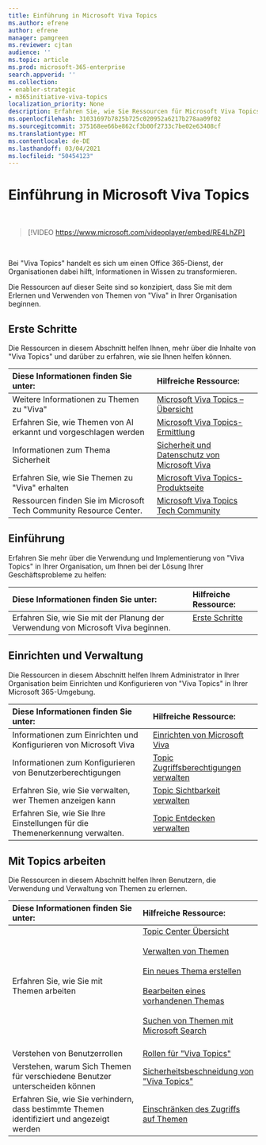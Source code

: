 ```yaml
---
title: Einführung in Microsoft Viva Topics
ms.author: efrene
author: efrene
manager: pamgreen
ms.reviewer: cjtan
audience: ''
ms.topic: article
ms.prod: microsoft-365-enterprise
search.appverid: ''
ms.collection:
- enabler-strategic
- m365initiative-viva-topics
localization_priority: None
description: Erfahren Sie, wie Sie Ressourcen für Microsoft Viva Topics finden.
ms.openlocfilehash: 31031697b7825b725c020952a6217b278aa09f02
ms.sourcegitcommit: 375168ee66be862cf3b00f2733c7be02e63408cf
ms.translationtype: MT
ms.contentlocale: de-DE
ms.lasthandoff: 03/04/2021
ms.locfileid: "50454123"
---
```

# <a name="introduction-to-microsoft-viva-topics"></a>Einführung in Microsoft Viva Topics

</br>

> [!VIDEO https://www.microsoft.com/videoplayer/embed/RE4LhZP]  

</br>


Bei "Viva Topics" handelt es sich um einen Office 365-Dienst, der Organisationen dabei hilft, Informationen in Wissen zu transformieren.

Die Ressourcen auf dieser Seite sind so konzipiert, dass Sie mit dem Erlernen und Verwenden von Themen von "Viva" in Ihrer Organisation beginnen.

## <a name="get-started"></a>Erste Schritte

Die Ressourcen in diesem Abschnitt helfen Ihnen, mehr über die Inhalte von "Viva Topics" und darüber zu erfahren, wie sie Ihnen helfen können.

| Diese Informationen finden Sie unter: | Hilfreiche Ressource: |
|:-----|:-----|
|Weitere Informationen zu Themen zu "Viva"|[Microsoft Viva Topics – Übersicht](topic-experiences-overview.md)|
|Erfahren Sie, wie Themen von AI erkannt und vorgeschlagen werden|[Microsoft Viva Topics-Ermittlung](topic-experiences-discovery.md)|
|Informationen zum Thema Sicherheit|[Sicherheit und Datenschutz von Microsoft Viva](topic-experiences-security-privacy.md)|
|Erfahren Sie, wie Sie Themen zu "Viva" erhalten|[Microsoft Viva Topics-Produktseite](https://www.microsoft.com/microsoft-viva/topics?activetab=pivot%3aoverviewtab)|
|Ressourcen finden Sie im Microsoft Tech Community Resource Center.|[Microsoft Viva Topics Tech Community](https://resources.techcommunity.microsoft.com/viva-topics/)|



## <a name="adoption"></a>Einführung

Erfahren Sie mehr über die Verwendung und Implementierung von "Viva Topics" in Ihrer Organisation, um Ihnen bei der Lösung Ihrer Geschäftsprobleme zu helfen: 

| Diese Informationen finden Sie unter: | Hilfreiche Ressource: |
|:-----|:-----|
|Erfahren Sie, wie Sie mit der Planung der Verwendung von Microsoft Viva beginnen. |[Erste Schritte](topics-adoption-getstarted.md)<br><br>|  

## <a name="set-up-and-administration"></a>Einrichten und Verwaltung

Die Ressourcen in diesem Abschnitt helfen Ihrem Administrator in Ihrer Organisation beim Einrichten und Konfigurieren von "Viva Topics" in Ihrer Microsoft 365-Umgebung.

| Diese Informationen finden Sie unter: | Hilfreiche Ressource: |
|:-----|:-----|
|Informationen zum Einrichten und Konfigurieren von Microsoft Viva|[Einrichten von Microsoft Viva](set-up-topic-experiences.md)|
|Informationen zum Konfigurieren von Benutzerberechtigungen|[Topic Zugriffsberechtigungen verwalten](topic-experiences-user-permissions.md)|
|Erfahren Sie, wie Sie verwalten, wer Themen anzeigen kann|[Topic Sichtbarkeit verwalten](topic-experiences-knowledge-rules.md)|
|Erfahren Sie, wie Sie Ihre Einstellungen für die Themenerkennung verwalten.|[Topic Entdecken verwalten](topic-experiences-discovery.md)|

## <a name="work-with-topics"></a>Mit Topics arbeiten

Die Ressourcen in diesem Abschnitt helfen Ihren Benutzern, die Verwendung und Verwaltung von Themen zu erlernen.

| Diese Informationen finden Sie unter: | Hilfreiche Ressource: |
|:-----|:-----|
|Erfahren Sie, wie Sie mit Themen arbeiten|[Topic Center Übersicht](topic-center-overview.md)<br><br>[Verwalten von Themen](manage-topics.md)<br><br>[Ein neues Thema erstellen](create-a-topic.md)<br><br>[Bearbeiten eines vorhandenen Themas](edit-a-topic.md)<br><br>[Suchen von Themen mit Microsoft Search](search.md)<br><br>|
|Verstehen von Benutzerrollen|[Rollen für "Viva Topics"](topic-experiences-roles.md)|
|Verstehen, warum Sich Themen für verschiedene Benutzer unterscheiden können|[Sicherheitsbeschneidung von "Viva Topics"](topic-experiences-security-trimming.md)|
|Erfahren Sie, wie Sie verhindern, dass bestimmte Themen identifiziert und angezeigt werden|[Einschränken des Zugriffs auf Themen](restrict-access-to-topics.md)|




